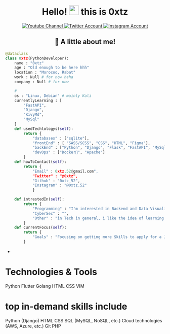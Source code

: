 <div align="center" > <h1> Hello! <img src="https://media.giphy.com/media/hvRJCLFzcasrR4ia7z/giphy.gif" width="30px"/> this is 0xtz
                      </h1> 
    <div id="badges">
      <a href="https://www.youtube.com/channel/UCxPab_LzognZ9KiMRJfCMrw">
        <img src="https://img.shields.io/badge/YouTube-red?style=for-the-badge&logo=youtube&logoColor=white" alt="Youtube Channel"/>
      </a>
      <a href="https://twitter.com/0xtz_52">
        <img src="https://img.shields.io/badge/Twitter-blue?style=for-the-badge&logo=twitter&logoColor=white" alt="Twitter Account"/>
      </a>
      <a href="https://www.instagram.com/0xtz.52/">
        <img src="https://img.shields.io/badge/Instagram-E4405F?style=for-the-badge&logo=instagram&logoColor=white" alt="Instagram Account"/>
      </a>
    </div>
</div>

<div align="center" > <h2>👀 A little about me!</h2> </div>

```python
@dataclass
class 0xtz(PythonDeveloper):
    name : "0xtz"
    age : "Old enough to be here hhh"
    location : "Morocoo, Rabat"
    work : Null # for now haha
    company : Null # for now

    #
    os : "Linux, Debian" # mainly Kali
    currentlyLearning : [
        "FastAPI",
        "Django",
        "KivyMd",
        "MySql"
    ]
    def usedTechlologys(self):
        return {
            "databases" : ["sqlite"],
            "frontEnd" : [ "SASS/SCSS", "CSS", "HTML", "Figma"],
            "backEnd" : ["Python", "Django", "Flask", "FastAPI", "MySql"],
            "devOps" : ["Docker🐳", "Apache"]
        }
    def howToContact(self):
        return {
            "Email" : 0xtz.52@gmail.com",
            "Twitter" : "@0xtz",
            "Github" : "0xtz_52",
            "Instagram" : "@0xtz.52" 
            }

    def intrestedIn(self):
        return {
            "Programming" : "I'm interested in Backend and Data Visualization etc",
            "CyberSec" : "",
            "Other" : "in Tech in general, i like the idea of learning new things"
        }
    def currentFocus(self):
        return {
            "Goals" : "Focusing on getting more Skills to apply for a Job as a Developer"
        }

```

-

# Technologies & Tools

Python
Flutter
Golang
HTML CSS
VIM

# top in-demand skills include
Python (Django)
HTML
CSS
SQL (MySQL, NoSQL, etc.)
Cloud technologies (AWS, Azure, etc.)
Git
PHP

